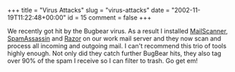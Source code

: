 +++
title = "Virus Attacks"
slug = "virus-attacks"
date = "2002-11-19T11:22:48+00:00"
id = 15
comment = false
+++

We recently got hit by the Bugbear virus. As a result I installed [MailScanner](http://www.sng.ecs.soton.ac.uk/mailscanner/), [SpamAssassin](http://www.spamassassin.org/) and [Razor](http://razor.sourceforge.net/) on our work mail server and they now scan and process all incoming and outgoing mail. I can't recommend this trio of tools highly enough. Not only did they catch further BugBear hits, they also tag over 90% of the spam I receive so I can filter to trash. Go get em!

